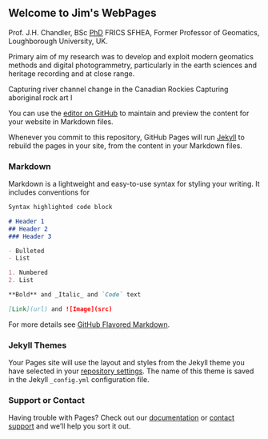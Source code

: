 ## Welcome to Jim's WebPages

Prof. J.H. Chandler, BSc [PhD](hhtp://github/JimChandler-Spatial/photogrammetry/OtherFiles/JC_Thesis_col.pdf) FRICS SFHEA, 
Former Professor of Geomatics, Loughborough University, UK.	
 	 
Primary aim of my research was to develop and exploit modern geomatics methods and digital photogrammetry, particularly in the earth sciences and heritage recording and at close range.
	
Capturing river channel change in the Canadian Rockies	Capturing aboriginal rock art
I




You can use the [editor on GitHub](https://github.com/JimChandler-Spatial/photgrammetry/edit/gh-pages/index.md) to maintain and preview the content for your website in Markdown files.

Whenever you commit to this repository, GitHub Pages will run [Jekyll](https://jekyllrb.com/) to rebuild the pages in your site, from the content in your Markdown files.

### Markdown

Markdown is a lightweight and easy-to-use syntax for styling your writing. It includes conventions for

```markdown
Syntax highlighted code block

# Header 1
## Header 2
### Header 3

- Bulleted
- List

1. Numbered
2. List

**Bold** and _Italic_ and `Code` text

[Link](url) and ![Image](src)
```

For more details see [GitHub Flavored Markdown](https://guides.github.com/features/mastering-markdown/).

### Jekyll Themes

Your Pages site will use the layout and styles from the Jekyll theme you have selected in your [repository settings](https://github.com/JimChandler-Spatial/photgrammetry/settings). The name of this theme is saved in the Jekyll `_config.yml` configuration file.

### Support or Contact

Having trouble with Pages? Check out our [documentation](https://docs.github.com/categories/github-pages-basics/) or [contact support](https://github.com/contact) and we’ll help you sort it out.
